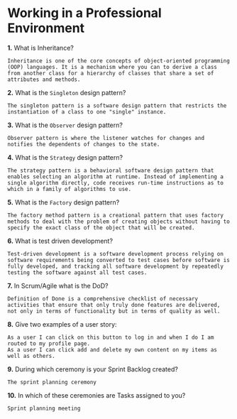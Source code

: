 # Working in a Professional Environment

**1.** What is Inheritance?
<!-- enter you answer in the space below -->
```
Inheritance is one of the core concepts of object-oriented programming (OOP) languages. It is a mechanism where you can to derive a class from another class for a hierarchy of classes that share a set of attributes and methods.
```
**2.** What is the `Singleton` design pattern?
<!-- enter you answer in the space below -->
```
The singleton pattern is a software design pattern that restricts the instantiation of a class to one "single" instance.
```
**3.** What is the `Observer` design pattern?
<!-- enter you answer in the space below -->
```
Observer pattern is where the listener watches for changes and notifies the dependents of changes to the state.
```
**4.** What is the `Strategy` design pattern?
<!-- enter you answer in the space below -->
```
The strategy pattern is a behavioral software design pattern that enables selecting an algorithm at runtime. Instead of implementing a single algorithm directly, code receives run-time instructions as to which in a family of algorithms to use.
```
**5.** What is the `Factory` design pattern?
<!-- enter you answer in the space below -->
```
The factory method pattern is a creational pattern that uses factory methods to deal with the problem of creating objects without having to specify the exact class of the object that will be created.
```
**6.** What is test driven development?
<!-- enter you answer in the space below -->
```
Test-driven development is a software development process relying on software requirements being converted to test cases before software is fully developed, and tracking all software development by repeatedly testing the software against all test cases.
```
**7.** In Scrum/Agile what is the DoD?
<!-- enter you answer in the space below -->
```
Definition of Done is a comprehensive checklist of necessary activities that ensure that only truly done features are delivered, not only in terms of functionality but in terms of quality as well.
```
**8.** Give two examples of a user story:
<!-- enter you answer in the space below -->
```
As a user I can click on this button to log in and when I do I am routed to my profile page.
As a user I can click add and delete my own content on my items as well as others. 
```
**9.** During which ceremony is your Sprint Backlog created?
<!-- enter you answer in the space below -->
```
The sprint planning ceremony
```
**10.** In which of these ceremonies are Tasks assigned to you?
<!-- enter you answer in the space below -->
```
Sprint planning meeting
```